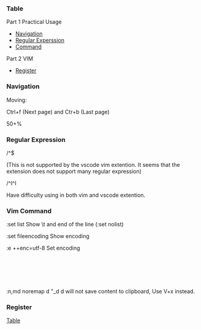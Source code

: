 <!-- ### <a name="table"></a>Table -->
### Table

Part 1 Practical Usage
- [Navigation](#Navigation)
- [Regular Experssion](#Regular-Expression)
- [Command](#Vim-Command)

Part 2 VIM
- [Register](#Register)

### Navigation

Moving:

Ctrl+f (Next page) and Ctr+b (Last page)

50+%

### Regular Expression

/^$ 

(This is not supported by the vscode vim extention.
It seems that the extension does not support many regular expression)

/^I^I

Have difficulty using in both vim and vscode extention.

### Vim Command

:set list		Show  \t and end of the line (:set nolist)

:set fileencoding	Show encoding

:e ++enc=utf-8		Set encoding

<br></br>
<br></br>

:n,md
noremap d "\_d		d will not save content to clipboard, Use V+x instead.

### Register



[Table](#Table)
